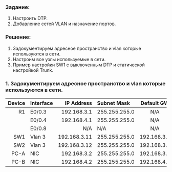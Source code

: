 ### Задание:
 1. Настроить DTP.
 2. Добавление сетей VLAN и назначение портов.

### Решение:
 1. Задокументируем адресное пространство и vlan которые используются в сети.
 2. Настроим все узлы используемые в сети. 
 3. Пример настройки SW1 с выключенным DTP и статической настройкой Trunk.
   

### 1. Задокументируем адресное пространство и vlan которые используются в сети.

| Device           | Interface      | IP Address          | Subnet Mask     | Default GW    |
|-----------------:|:---------------|--------------------:|:----------------|:-------------:|
| R1               | E0/0.3         | 192.168.3.1         | 255.255.255.0   |     N/A       |
|                  | E0/0.4         | 192.168.4.1         | 255.255.255.0   |     N/A       |
|                  | E0/0.8         | N/A                 | N/A             |     N/A       |
| SW1              | Vlan 3         | 192.168.3.11        | 255.255.255.0   |  192.168.3.1  |
| SW2              | Vlan 3         | 192.168.3.12        | 255.255.255.0   |  192.168.3.1  |
| PC-A             | NIC            | 192.168.3.2         | 255.255.255.0   |  192.168.3.1  |
| PC-B             | NIC            | 192.168.4.2         | 255.255.255.0   |  192.168.4.1  |